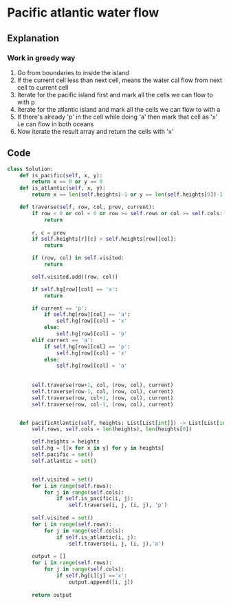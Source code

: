 # Pacific atlantic water flow

## Explanation

### Work in greedy way
1. Go from boundaries to inside the island
2. If the current cell less than next cell, means the water cal flow from next cell to current cell
3. Iterate for the pacific island first and mark all the cells we can flow to with p
4. Iterate for the atlantic island and mark all the cells we can flow to with a
5. If there's already 'p' in the cell while doing 'a' then mark that cell as 'x' i.e can flow in both oceans
6. Now iterate the result array and return the cells with 'x'


## Code
```python
class Solution:
    def is_pacific(self, x, y):
        return x == 0 or y == 0
    def is_atlantic(self, x, y):
        return x == len(self.heights)-1 or y == len(self.heights[0])-1

    def traverse(self, row, col, prev, current):
        if row < 0 or col < 0 or row >= self.rows or col >= self.cols:
            return
        
        r, c = prev
        if self.heights[r][c] > self.heights[row][col]:
            return

        if (row, col) in self.visited:
            return

        self.visited.add((row, col))

        if self.hg[row][col] == 'x':
            return

        if current == 'p':
            if self.hg[row][col] == 'a':
                self.hg[row][col] = 'x'
            else:
                self.hg[row][col] = 'p'
        elif current == 'a':
            if self.hg[row][col] == 'p':
                self.hg[row][col] = 'x'
            else:
                self.hg[row][col] = 'a'
        
        
        self.traverse(row+1, col, (row, col), current)
        self.traverse(row-1, col, (row, col), current)
        self.traverse(row, col+1, (row, col), current)
        self.traverse(row, col-1, (row, col), current)


    def pacificAtlantic(self, heights: List[List[int]]) -> List[List[int]]:
        self.rows, self.cols = len(heights), len(heights[0])

        self.heights = heights
        self.hg = [[x for x in y] for y in heights]
        self.pacific = set()
        self.atlantic = set()


        self.visited = set()
        for i in range(self.rows):
            for j in range(self.cols):
                if self.is_pacific(i, j):
                    self.traverse(i, j, (i, j), 'p')
        
        self.visited = set()
        for i in range(self.rows):
            for j in range(self.cols):
                if self.is_atlantic(i, j):
                    self.traverse(i, j, (i, j),'a')
        
        output = []
        for i in range(self.rows):
            for j in range(self.cols):
                if self.hg[i][j] =='x':
                    output.append([i, j])
        
        return output
```